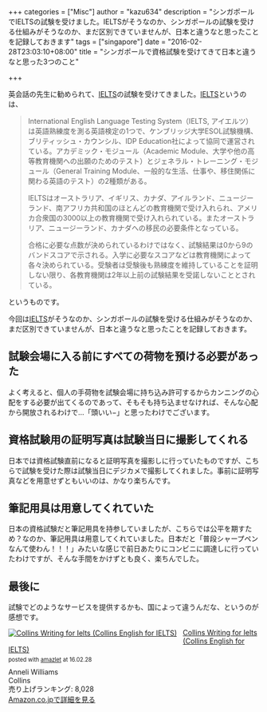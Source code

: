 +++
categories = ["Misc"]
author = "kazu634"
description = "シンガポールでIELTSの試験を受けました。IELTSがそうなのか、シンガポールの試験を受ける仕組みがそうなのか、まだ区別できていませんが、日本と違うなと思ったことを記録しておきます"
tags = ["singapore"]
date = "2016-02-28T23:03:10+08:00"
title = "シンガポールで資格試験を受けてきて日本と違うなと思った3つのこと"

+++

英会話の先生に勧められて、[IELTS](https://ja.wikipedia.org/wiki/IELTS)の試験を受けてきました。[IELTS](https://ja.wikipedia.org/wiki/IELTS)というのは、

> International English Language Testing System（IELTS, アイエルツ）は英語熟練度を測る英語検定の1つで、ケンブリッジ大学ESOL試験機構、ブリティッシュ・カウンシル、IDP Education社によって協同で運営されている。アカデミック・モジュール（Academic Module、大学や他の高等教育機関への出願のためのテスト）とジェネラル・トレーニング・モジュール（General Training Module、一般的な生活、仕事や、移住関係に関わる英語のテスト）の2種類がある。
>
> IELTSはオーストラリア、イギリス、カナダ、アイルランド、ニュージーランド、南アフリカ共和国のほとんどの教育機関で受け入れられ、アメリカ合衆国の3000以上の教育機関で受け入れられている。またオーストラリア、ニュージーランド、カナダへの移民の必要条件となっている。
>
>合格に必要な点数が決められているわけではなく、試験結果は0から9のバンドスコアで示される。入学に必要なスコアなどは教育機関によって各々決められている。受験者は受験後も熟練度を維持していることを証明しない限り、各教育機関は2年以上前の試験結果を受諾しないこととされている。

というものです。

今回は[IELTS](https://ja.wikipedia.org/wiki/IELTS)がそうなのか、シンガポールの試験を受ける仕組みがそうなのか、まだ区別できていませんが、日本と違うなと思ったことを記録しておきます。

## 試験会場に入る前にすべての荷物を預ける必要があった
よく考えると、個人の手荷物を試験会場に持ち込み許可するからカンニングの心配をする必要が出てくるのであって、そもそも持ち込ませなければ、そんな心配から開放されるわけで…「頭いい−」と思ったわけでございます。

## 資格試験用の証明写真は試験当日に撮影してくれる
日本では資格試験直前になると証明写真を撮影しに行っていたものですが、こちらで試験を受けた際は試験当日にデジカメで撮影してくれました。事前に証明写真などを用意せずともいいのは、かなり楽ちんです。

## 筆記用具は用意してくれていた
日本の資格試験だと筆記用具を持参していましたが、こちらでは公平を期すため？なのか、筆記用具は用意してくれていました。日本だと「普段シャープペンなんて使わん！！！」みたいな感じで前日あたりにコンビニに調達しに行っていたわけですが、そんな手間をかけずとも良く、楽ちんでした。

## 最後に
試験でどのようなサービスを提供するかも、国によって違うんだな、というのが感想です。

<div class="amazlet-box" style="margin-bottom:0px;"><div class="amazlet-image" style="float:left;margin:0px 12px 1px 0px;"><a href="https://www.amazon.co.jp/exec/obidos/ASIN/0007423241/simsnes-22/ref=nosim/" name="amazletlink" target="_blank"><img src="https://images-na.ssl-images-amazon.com/images/I/512zTthN-YL._SL160_.jpg" alt="Collins Writing for Ielts (Collins English for IELTS)" style="border: none;" /></a></div><div class="amazlet-info" style="line-height:120%; margin-bottom: 10px"><div class="amazlet-name" style="margin-bottom:10px;line-height:120%"><a href="https://www.amazon.co.jp/exec/obidos/ASIN/0007423241/simsnes-22/ref=nosim/" name="amazletlink" target="_blank">Collins Writing for Ielts (Collins English for IELTS)</a><div class="amazlet-powered-date" style="font-size:80%;margin-top:5px;line-height:120%">posted with <a href="http://www.amazlet.com/" title="amazlet" target="_blank">amazlet</a> at 16.02.28</div></div><div class="amazlet-detail">Anneli Williams <br />Collins <br />売り上げランキング: 8,028<br /></div><div class="amazlet-sub-info" style="float: left;"><div class="amazlet-link" style="margin-top: 5px"><a href="https://www.amazon.co.jp/exec/obidos/ASIN/0007423241/simsnes-22/ref=nosim/" name="amazletlink" target="_blank">Amazon.co.jpで詳細を見る</a></div></div></div><div class="amazlet-footer" style="clear: left"></div></div>
